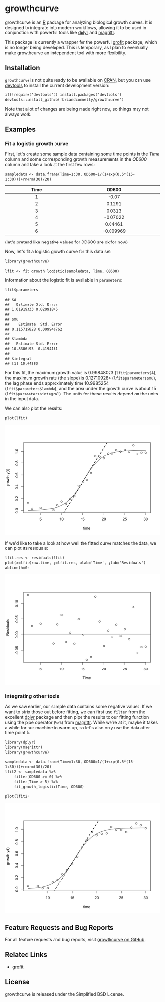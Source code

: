 growthcurve
===========

growthcurve is an [R](http://r-project.org) package for analyzing
biological growth curves. It is designed to integrate into modern
workflows, allowing it to be used in conjunction with powerful tools
like [dplyr](http://cran.r-project.org/web/packages/dplyr/index.html)
and
[magrittr](http://cran.r-project.org/web/packages/magrittr/index.html).

This package is currently a wrapper for the powerful
[grofit](http://cran.r-project.org/web/packages/grofit/index.html)
package, which is no longer being developed. This is temporary, as I
plan to eventually make growthcurve an independent tool with more
flexibility.

Installation
------------

`growthcurve` is not quite ready to be available on
[CRAN](http://cran.r-project.org), but you can use
[devtools](http://cran.r-project.org/web/packages/devtools/index.html)
to install the current development version:

    if(!require('devtools')) install.packages('devtools')
    devtools::install_github('briandconnelly/growthcurve')

Note that a lot of changes are being made right now, so things may not always work.

Examples
--------

### Fit a logistic growth curve

First, let's create some sample data containing some time points in the
*Time* column and some corresponding growth measurements in the *OD600*
column and take a look at the first few rows:

    sampledata <- data.frame(Time=1:30, OD600=1/(1+exp(0.5*(15-1:30)))+rnorm(30)/20)

<table>
<colgroup>
<col width="9%" />
<col width="12%" />
</colgroup>
<thead>
<tr class="header">
<th align="center">Time</th>
<th align="center">OD600</th>
</tr>
</thead>
<tbody>
<tr class="odd">
<td align="center">1</td>
<td align="center">-0.07</td>
</tr>
<tr class="even">
<td align="center">2</td>
<td align="center">0.1291</td>
</tr>
<tr class="odd">
<td align="center">3</td>
<td align="center">0.0313</td>
</tr>
<tr class="even">
<td align="center">4</td>
<td align="center">-0.07022</td>
</tr>
<tr class="odd">
<td align="center">5</td>
<td align="center">0.04461</td>
</tr>
<tr class="even">
<td align="center">6</td>
<td align="center">-0.009969</td>
</tr>
</tbody>
</table>

(let's pretend like negative values for OD600 are ok for now)

Now, let's fit a logistic growth curve for this data set:

    library(growthcurve)

    lfit <- fit_growth_logistic(sampledata, Time, OD600)

Information about the logistic fit is available in `parameters`:

    lfit$parameters

    ## $A
    ##   Estimate Std. Error 
    ## 1.01919333 0.02091845 
    ## 
    ## $mu
    ##    Estimate  Std. Error 
    ## 0.115715828 0.009940762 
    ## 
    ## $lambda
    ##   Estimate Std. Error 
    ## 10.8306195  0.4194161 
    ## 
    ## $integral
    ## [1] 15.04583

For this fit, the maximum growth value is 0.99848023
(`lfit$parameters$A`), the maximum growth rate (the slope) is
0.127109284 (`lfit$parameters$mu`), the lag phase ends approximately
time 10.9985254 (`lfit$parameters$lambda`), and the area under the
growth curve is about 15 (`lfit$parameters$integral`). The units for
these results depend on the units in the input data.

We can also plot the results:

    plot(lfit)

![](figures/plot_example_logistic-1.png)

If we'd like to take a look at how well the fitted curve matches the
data, we can plot its residuals:

    lfit.res <- residuals(lfit)
    plot(x=lfit$raw.time, y=lfit.res, xlab='Time', ylab='Residuals')
    abline(h=0)

![](figures/resid_example_logistic-1.png)

### Integrating other tools

As we saw earlier, our sample data contains some negative values. If we
want to strip those out before fitting, we can first use `filter` from
the excellent
[dplyr](http://cran.r-project.org/web/packages/dplyr/index.html) package
and then pipe the results to our fitting function using the pipe
operator (`%>%`) from
[magrittr](http://cran.r-project.org/web/packages/magrittr/index.html).
While we're at it, maybe it takes a while for our machine to warm up, so
let's also only use the data after time point 5.

    library(dplyr)
    library(magrittr)
    library(growthcurve)

    sampledata <- data.frame(Time=1:30, OD600=1/(1+exp(0.5*(15-1:30)))+rnorm(30)/20)
    lfit2 <- sampledata %>%
        filter(OD600 >= 0) %>%
        filter(Time > 5) %>%
        fit_growth_logistic(Time, OD600)
        
    plot(lfit2)

![](figures/filtered-1.png)

Feature Requests and Bug Reports
--------------------------------

For all feature requests and bug reports, visit [growthcurve on
GitHub](https://github.com/briandconnelly/growthcurve/issues).

Related Links
-------------

-   [grofit](http://cran.r-project.org/web/packages/grofit/index.html)

License
-------

growthcurve is released under the Simplified BSD License.
